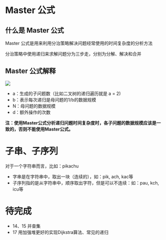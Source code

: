 # Master 公式

## 什么是 Master 公式

Master 公式是用来利用分治策略解决问题经常使用的时间复杂度的分析方法

分治策略中使用递归来求解问题分为三步走，分别为分解、解决和合并

## Master 公式解释

![](../../../../resources/image/algoruthm/Master公式.png)

- a：生成的子问题数（比如二叉树的递归遍历就是 a = 2)
- b：表示每次递归是母问题的1/b的数据规模
- N：母问题的数据规模
- d：额外操作的次数

**注：使用Master公式分析递归问题时间复杂度时，各子问题的数据规模应该是一致的，否则不能使用Master公式。**

# 子串、子序列

对于一个字符串而言，比如：pikachu

- 字串是在字符串中，取出一块（连续的），如：pik, ach, kac等
- 子序列指的是从字符串中，顺序取出字符，但是可以不连续：如：pau, kch, icu等

# 待完成

- 14、15 并查集
- 17 用加强堆更好的实现Dijkstra算法、常见的递归